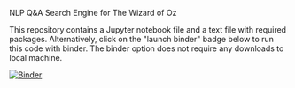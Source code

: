 NLP Q&amp;A Search Engine for The Wizard of Oz

This repository contains a Jupyter notebook file and a text file with required packages.
Alternatively, click on the "launch binder" badge below to run this code with binder. The binder option does not require any downloads to local machine.

[![Binder](https://mybinder.org/badge_logo.svg)](https://mybinder.org/v2/gh/laurenmcdowney/tm_nlp_qa_search_engine_oz/master)
